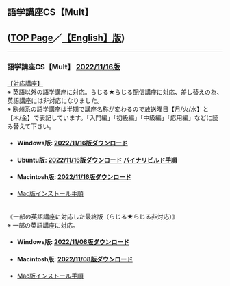 ## 語学講座CS【Mult】     
## ([TOP Page](https://csreviser.github.io/CS-English/)／[【English】版](https://csreviser.github.io/CS-English/new/))
***
### 語学講座CS【Mult】 [2022/11/16版](https://github.com/CSReviser/CS-Mult/releases/tag/20221116)                 
                
[【対応講座】](https://github.com/CSReviser/CS-Mult/wiki/%E5%AF%BE%E5%BF%9C%E8%AC%9B%E5%BA%A7)            
※ 英語以外の語学講座に対応。らじる★らじる配信講座に対応、差し替えの為、英語講座には非対応になりました。          
※ 欧州系の語学講座は半期で講座名称が変わるので放送曜日【月/火/水】と【木/金】で表記しています。「入門編」「初級編」「中級編」「応用編」などに読み替えて下さい。              
   - #### Windows版: [2022/11/16版ダウンロード](https://github.com/CSReviser/CS-Mult/releases/download/20221116/CS-Mult-Windows-20221116.zip)                          
   - #### Ubuntu版: [2022/11/16版ダウンロード](https://github.com/CSReviser/CS-Mult/releases/download/20221116/CS-Mult-Ubuntu-qt5-20221116.zip)                [バイナリビルド手順](https://github.com/CSReviser/CS-Mult/wiki/ubuntuビルド手順)                          
   - #### Macintosh版: [2022/11/16版ダウンロード](https://github.com/CSReviser/CS-Mult/releases/download/20221116/CS-Mult-Macintosh-20221116.dmg)
   -  [Mac版インストール手順](https://github.com/CSReviser/CS-English/wiki/Mac%E7%89%88%E3%82%A4%E3%83%B3%E3%82%B9%E3%83%88%E3%83%BC%E3%83%AB%E6%89%8B%E9%A0%86(%E3%83%91%E3%83%BC%E3%83%9F%E3%83%83%E3%82%B7%E3%83%A7%E3%83%B3%E6%B8%88))                          　　　           　　                            
   　　　　　　　　　
                                      　　　　　　　　　　　　　　　　　　　　　　　　　　　　　　　　　　　　　　　
　　　　　　　


《一部の英語講座に対応した最終版（らじる★らじる非対応）》　　　　　　　　　　                 
※ 一部の英語講座に対応。          
   - #### Windows版: [2022/11/08版ダウンロード](https://github.com/CSReviser/CS-Mult/releases/download/20221108/CS-Mult-Windows-20221108.zip)                 
   - #### Macintosh版: [2022/11/08版ダウンロード](https://github.com/CSReviser/CS-Mult/releases/download/20221108/CS-Mult-Macintosh-20221108.dmg)
   -  [Mac版インストール手順](https://github.com/CSReviser/CS-English/wiki/Mac%E7%89%88%E3%82%A4%E3%83%B3%E3%82%B9%E3%83%88%E3%83%BC%E3%83%AB%E6%89%8B%E9%A0%86(%E3%83%91%E3%83%BC%E3%83%9F%E3%83%83%E3%82%B7%E3%83%A7%E3%83%B3%E6%B8%88))                          　　　           　　                            
